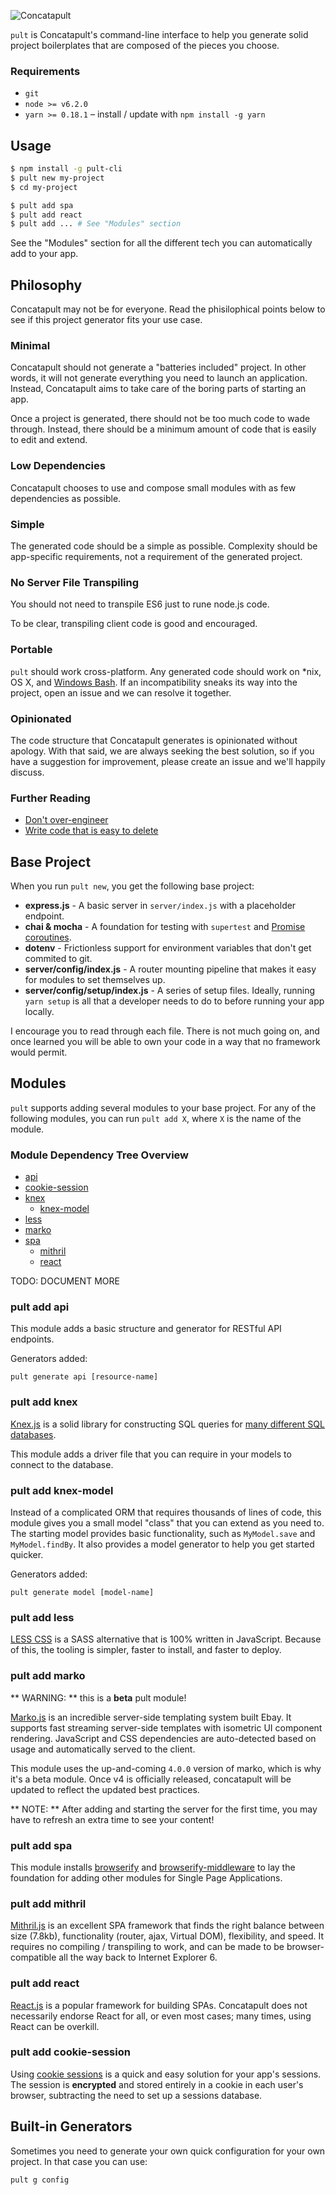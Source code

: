 ![Concatapult](https://raw.githubusercontent.com/concatapult/pult/master/concatapult.png)

`pult` is Concatapult's command-line interface to help you generate solid project boilerplates that are composed of the pieces you choose.

### Requirements

- `git`
- `node >= v6.2.0`
- `yarn >= 0.18.1` – install / update with `npm install -g yarn`


## Usage

```bash
$ npm install -g pult-cli
$ pult new my-project
$ cd my-project

$ pult add spa
$ pult add react
$ pult add ... # See "Modules" section
```

See the "Modules" section for all the different tech you can automatically add to your app.


## Philosophy

Concatapult may not be for everyone. Read the phisilophical points below to see if this project generator fits your use case.

### Minimal

Concatapult should not generate a "batteries included" project. In other words, it will not generate everything you need to launch an application. Instead, Concatapult aims to take care of the boring parts of starting an app.

Once a project is generated, there should not be too much code to wade through. Instead, there should be a minimum amount of code that is easily to edit and extend.

### Low Dependencies

Concatapult chooses to use and compose small modules with as few dependencies as possible.

### Simple

The generated code should be a simple as possible. Complexity should be app-specific requirements, not a requirement of the generated project.

### No Server File Transpiling

You should not need to transpile ES6 just to rune node.js code.

To be clear, transpiling client code is good and encouraged.

### Portable

`pult` should work cross-platform. Any generated code should work on *nix, OS X, and [Windows Bash](https://msdn.microsoft.com/en-us/commandline/wsl/about). If an incompatibility sneaks its way into the project, open an issue and we can resolve it together.

### Opinionated

The code structure that Concatapult generates is opinionated without apology. With that said, we are always seeking the best solution, so if you have a suggestion for improvement, please create an issue and we'll happily discuss.

### Further Reading

- [Don't over-engineer](https://medium.com/@rdsubhas/10-modern-software-engineering-mistakes-bc67fbef4fc8)
- [Write code that is easy to delete](http://programmingisterrible.com/post/139222674273/write-code-that-is-easy-to-delete-not-easy-to)

## Base Project

When you run `pult new`, you get the following base project:

- **express.js** - A basic server in `server/index.js` with a placeholder endpoint.
- **chai & mocha** - A foundation for testing with `supertest` and [Promise coroutines](https://github.com/airportyh/coroutines-in-node/blob/master/bluebird.js).
- **dotenv** - Frictionless support for environment variables that don't get commited to git.
- **server/config/index.js** - A router mounting pipeline that makes it easy for modules to set themselves up.
- **server/config/setup/index.js** - A series of setup files. Ideally, running `yarn setup` is all that a developer needs to do to before running your app locally.

I encourage you to read through each file. There is not much going on, and once learned you will be able to own your code in a way that no framework would permit.

## Modules

`pult` supports adding several modules to your base project. For any of the following modules, you can run `pult add X`, where `X` is the name of the module.

### Module Dependency Tree Overview

- [api](#pult-add-api)
- [cookie-session](#pult-add-cookie-session)
- [knex](#pult-add-knex)
  - [knex-model](#pult-add-knex-model)
- [less](#pult-add-less)
- [marko](#pult-add-marko)
- [spa](#pult-add-spa)
  - [mithril](#pult-add-mithril)
  - [react](#pult-add-react)

TODO: DOCUMENT MORE


### pult add api

This module adds a basic structure and generator for RESTful API endpoints.

Generators added:

    pult generate api [resource-name]


### pult add knex

[Knex.js](http://knexjs.org/) is a solid library for constructing SQL queries for [many different SQL databases](https://github.com/tgriesser/knex/tree/master/src/dialects).

This module adds a driver file that you can require in your models to connect to the database.


### pult add knex-model

Instead of a complicated ORM that requires thousands of lines of code, this module gives you a small model "class" that you can extend as you need to. The starting model provides basic functionality, such as `MyModel.save` and `MyModel.findBy`. It also provides a model generator to help you get started quicker.

Generators added:

    pult generate model [model-name]


### pult add less

[LESS CSS](http://lesscss.org/) is a SASS alternative that is 100% written in JavaScript. Because of this, the tooling is simpler, faster to install, and faster to deploy.


### pult add marko

** WARNING: ** this is a **beta** pult module!

[Marko.js](https://github.com/marko-js/marko) is an incredible server-side templating system built Ebay. It supports fast streaming server-side templates with isometric UI component rendering. JavaScript and CSS dependencies are auto-detected based on usage and automatically served to the client.

This module uses the up-and-coming `4.0.0` version of marko, which is why it's a beta module. Once v4 is officially released, concatapult will be updated to reflect the updated best practices.

** NOTE: ** After adding and starting the server for the first time, you may have to refresh an extra time to see your content!


### pult add spa

This module installs [browserify](http://browserify.org/) and [browserify-middleware](https://github.com/ForbesLindesay/browserify-middleware) to lay the foundation for adding other modules for Single Page Applications.


### pult add mithril

[Mithril.js](http://mithril.js.org/) is an excellent SPA framework that finds the right balance between size (7.8kb), functionality (router, ajax, Virtual DOM), flexibility, and speed. It requires no compiling / transpiling to work, and can be made to be browser-compatible all the way back to Internet Explorer 6.


### pult add react

[React.js](https://facebook.github.io/react/) is a popular framework for building SPAs. Concatapult does not necessarily endorse React for all, or even most cases; many times, using React can be overkill.


### pult add cookie-session

Using [cookie sessions](https://github.com/expressjs/cookie-session) is a quick and easy solution for your app's sessions. The session is **encrypted** and stored entirely in a cookie in each user's browser, subtracting the need to set up a sessions database.


## Built-in Generators

Sometimes you need to generate your own quick configuration for your own project. In that case you can use:

    pult g config

